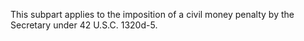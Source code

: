 This subpart applies to the imposition of a civil money penalty by the Secretary under 42 U.S.C. 1320d-5.

